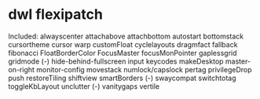# dwl flexipatch

Included:
alwayscenter
attachabove
attachbottom
autostart
bottomstack
cursortheme
cursor warp
customFloat
cyclelayouts
dragmfact
fallback
fibonacci
FloatBorderColor
FocusMaster
focusMonPointer
gaplessgrid
gridmode
(-) hide-behind-fullscreen
input
keycodes
makeDesktop
master-on-right
monitor-config
movestack
numlock/capslock
pertag
privilegeDrop
push
restoreTiling
shiftview
smartBorders
(-) swaycompat
switchtotag
toggleKbLayout
unclutter
(-) vanitygaps
vertile